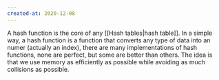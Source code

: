 ```yaml
---
created-at: 2020-12-08
---
```

A hash function is the core of any [[Hash tables|hash table]].
In a simple way, a hash function is a function that converts any type of data into an numer (actually an index), there are many implementations of hash functions, none are perfect, but some are better than others. The idea is that we use memory as efficiently as possible while avoiding as much collisions as possible.